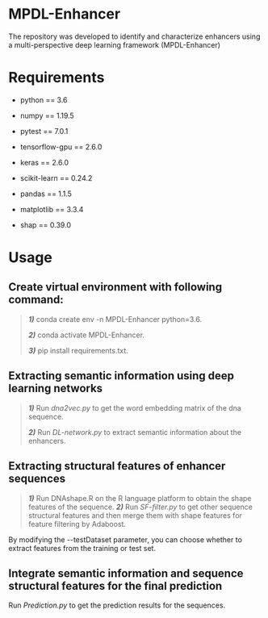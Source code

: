 # MPDL-Enhancer
The repository was developed to identify and characterize enhancers using a multi-perspective deep learning framework (MPDL-Enhancer) 

# Requirements
- python == 3.6

- numpy == 1.19.5

- pytest == 7.0.1

- tensorflow-gpu == 2.6.0

- keras == 2.6.0

- scikit-learn == 0.24.2

- pandas == 1.1.5

- matplotlib == 3.3.4

- shap == 0.39.0

# Usage 

## Create virtual environment with following command: 

>***1)*** conda create env -n MPDL-Enhancer python=3.6.
>
>***2)*** conda activate MPDL-Enhancer.
>
>***3)*** pip install requirements.txt.

## Extracting semantic information using deep learning networks 

>***1)*** Run *dna2vec.py* to get the word embedding matrix of the dna sequence.
>
>***2)*** Run *DL-network.py* to extract semantic information about the enhancers. 

## Extracting structural features of enhancer sequences 

>***1)*** Run DNAshape.R on the R language platform to obtain the shape features of the sequence.
>***2)*** Run *SF-filter.py* to get other sequence structural features and then merge them with shape features for feature filtering by Adaboost.
>

By modifying the --testDataset parameter, you can choose whether to extract features from the training or test set.

## Integrate semantic information and sequence structural features for the final prediction

Run *Prediction.py* to get the prediction results for the sequences.




